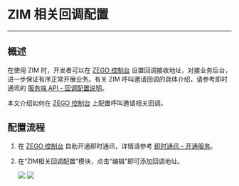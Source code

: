 # ZIM 相关回调配置

- - -

## 概述

在使用 ZIM 时，开发者可以在 [ZEGO 控制台](https://console.zego.im) 设置回调接收地址，对接业务后台，进一步保证有序正常开展业务。有关 ZIM 呼叫邀请回调的具体介绍，请参考即时通讯的 [服务端 API - 回调配置说明](/zim-server/callbacks/callback-configuration-instructions)。

本文介绍如何在 [ZEGO 控制台](https://console.zego.im) 上配置呼叫邀请相关回调。

## 配置流程

1. 在 [ZEGO 控制台](https://console.zego.im) 自助开通即时通讯，详情请参考 [即时通讯 - 开通服务](https://doc-zh.zego.im/article/14994)。

2. 在“ZIM相关回调配置”模块，点击“编辑”即可添加回调地址。

    <Frame width="512" height="auto" caption=""><img src="https://doc-media.zego.im/sdk-doc/Pics/Consle/pic_1.jpeg" /></Frame>

    <Frame width="512" height="auto" caption=""><img src="https://doc-media.zego.im/sdk-doc/Pics/Consle/pic_2.jpeg" /></Frame>

